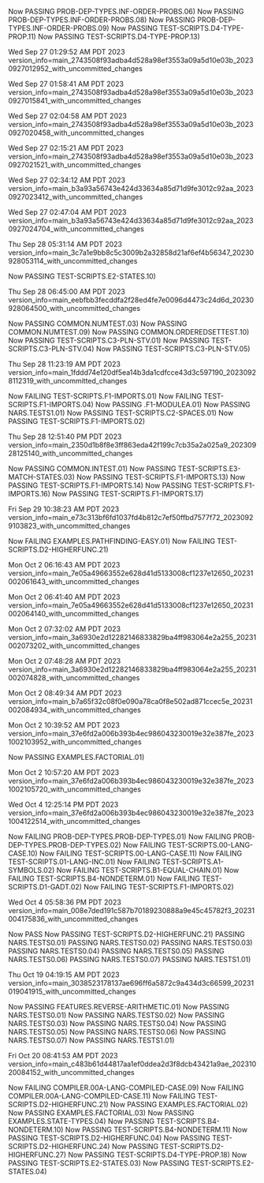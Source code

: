 Now PASSING PROB-DEP-TYPES.INF-ORDER-PROBS.06)
Now PASSING PROB-DEP-TYPES.INF-ORDER-PROBS.08)
Now PASSING PROB-DEP-TYPES.INF-ORDER-PROBS.09)
Now PASSING TEST-SCRIPTS.D4-TYPE-PROP.11)
Now PASSING TEST-SCRIPTS.D4-TYPE-PROP.13)
 
Wed Sep 27 01:29:52 AM PDT 2023
version_info=main_2743508f93adba4d528a98ef3553a09a5d10e03b_20230927012952_with_uncommitted_changes
 
 
Wed Sep 27 01:58:41 AM PDT 2023
version_info=main_2743508f93adba4d528a98ef3553a09a5d10e03b_20230927015841_with_uncommitted_changes
 
 
Wed Sep 27 02:04:58 AM PDT 2023
version_info=main_2743508f93adba4d528a98ef3553a09a5d10e03b_20230927020458_with_uncommitted_changes
 
 
Wed Sep 27 02:15:21 AM PDT 2023
version_info=main_2743508f93adba4d528a98ef3553a09a5d10e03b_20230927021521_with_uncommitted_changes
 
 
Wed Sep 27 02:34:12 AM PDT 2023
version_info=main_b3a93a56743e424d33634a85d71d9fe3012c92aa_20230927023412_with_uncommitted_changes
 
 
Wed Sep 27 02:47:04 AM PDT 2023
version_info=main_b3a93a56743e424d33634a85d71d9fe3012c92aa_20230927024704_with_uncommitted_changes
 
 
Thu Sep 28 05:31:14 AM PDT 2023
version_info=main_3c7a1e9bb8c5c3009b2a32858d21af6ef4b56347_20230928053114_with_uncommitted_changes
 
Now PASSING TEST-SCRIPTS.E2-STATES.10)
 
Thu Sep 28 06:45:00 AM PDT 2023
version_info=main_eebfbb3fecddfa2f28ed4fe7e0096d4473c24d6d_20230928064500_with_uncommitted_changes
 
Now PASSING COMMON.NUMTEST.03)
Now PASSING COMMON.NUMTEST.09)
Now PASSING COMMON.ORDEREDSETTEST.10)
Now PASSING TEST-SCRIPTS.C3-PLN-STV.01)
Now PASSING TEST-SCRIPTS.C3-PLN-STV.04)
Now PASSING TEST-SCRIPTS.C3-PLN-STV.05)
 
Thu Sep 28 11:23:19 AM PDT 2023
version_info=main_1fddd74e120df5ea14b3da1cdfcce43d3c597190_20230928112319_with_uncommitted_changes
 
Now FAILING TEST-SCRIPTS.F1-IMPORTS.01)
Now FAILING TEST-SCRIPTS.F1-IMPORTS.04)
Now PASSING .F1-MODULEA.01)
Now PASSING NARS.TESTS1.01)
Now PASSING TEST-SCRIPTS.C2-SPACES.01)
Now PASSING TEST-SCRIPTS.F1-IMPORTS.02)
 
Thu Sep 28 12:51:40 PM PDT 2023
version_info=main_2350d1b8f8e3ff863eda42f199c7cb35a2a025a9_20230928125140_with_uncommitted_changes
 
Now PASSING COMMON.INTEST.01)
Now PASSING TEST-SCRIPTS.E3-MATCH-STATES.03)
Now PASSING TEST-SCRIPTS.F1-IMPORTS.13)
Now PASSING TEST-SCRIPTS.F1-IMPORTS.14)
Now PASSING TEST-SCRIPTS.F1-IMPORTS.16)
Now PASSING TEST-SCRIPTS.F1-IMPORTS.17)
 
Fri Sep 29 10:38:23 AM PDT 2023
version_info=main_e73c313bf6fd1037fd4b812c7ef50ffbd7577f72_20230929103823_with_uncommitted_changes
 
Now FAILING EXAMPLES.PATHFINDING-EASY.01)
Now FAILING TEST-SCRIPTS.D2-HIGHERFUNC.21)
 
Mon Oct 2 06:16:43 AM PDT 2023
version_info=main_7e05a49663552e628d41d5133008cf1237e12650_20231002061643_with_uncommitted_changes
 
 
Mon Oct 2 06:41:40 AM PDT 2023
version_info=main_7e05a49663552e628d41d5133008cf1237e12650_20231002064140_with_uncommitted_changes
 
 
Mon Oct 2 07:32:02 AM PDT 2023
version_info=main_3a6930e2d12282146833829ba4ff983064e2a255_20231002073202_with_uncommitted_changes
 
 
Mon Oct 2 07:48:28 AM PDT 2023
version_info=main_3a6930e2d12282146833829ba4ff983064e2a255_20231002074828_with_uncommitted_changes
 
 
Mon Oct 2 08:49:34 AM PDT 2023
version_info=main_b7a65f32c08f0e090a78ca0f8e502ad871ccec5e_20231002084934_with_uncommitted_changes
 
 
Mon Oct 2 10:39:52 AM PDT 2023
version_info=main_37e6fd2a006b393b4ec986043230019e32e387fe_20231002103952_with_uncommitted_changes
 
Now PASSING EXAMPLES.FACTORIAL.01)
 
Mon Oct 2 10:57:20 AM PDT 2023
version_info=main_37e6fd2a006b393b4ec986043230019e32e387fe_20231002105720_with_uncommitted_changes
 
 
Wed Oct 4 12:25:14 PM PDT 2023
version_info=main_37e6fd2a006b393b4ec986043230019e32e387fe_20231004122514_with_uncommitted_changes
 
Now FAILING PROB-DEP-TYPES.PROB-DEP-TYPES.01)
Now FAILING PROB-DEP-TYPES.PROB-DEP-TYPES.02)
Now FAILING TEST-SCRIPTS.00-LANG-CASE.10)
Now FAILING TEST-SCRIPTS.00-LANG-CASE.11)
Now FAILING TEST-SCRIPTS.01-LANG-INC.01)
Now FAILING TEST-SCRIPTS.A1-SYMBOLS.02)
Now FAILING TEST-SCRIPTS.B1-EQUAL-CHAIN.01)
Now FAILING TEST-SCRIPTS.B4-NONDETERM.01)
Now FAILING TEST-SCRIPTS.D1-GADT.02)
Now FAILING TEST-SCRIPTS.F1-IMPORTS.02)
 
Wed Oct 4 05:58:36 PM PDT 2023
version_info=main_008e7ded191c587b70189230888a9e45c45782f3_20231004175836_with_uncommitted_changes
 
Now PASS
Now PASSING TEST-SCRIPTS.D2-HIGHERFUNC.21)
PASSING NARS.TESTS0.01)
PASSING NARS.TESTS0.02)
PASSING NARS.TESTS0.03)
PASSING NARS.TESTS0.04)
PASSING NARS.TESTS0.05)
PASSING NARS.TESTS0.06)
PASSING NARS.TESTS0.07)
PASSING NARS.TESTS1.01)
 
Thu Oct 19 04:19:15 AM PDT 2023
version_info=main_3038523178137ae696ff6a5872c9a434d3c66599_20231019041915_with_uncommitted_changes
 
Now PASSING FEATURES.REVERSE-ARITHMETIC.01)
Now PASSING NARS.TESTS0.01)
Now PASSING NARS.TESTS0.02)
Now PASSING NARS.TESTS0.03)
Now PASSING NARS.TESTS0.04)
Now PASSING NARS.TESTS0.05)
Now PASSING NARS.TESTS0.06)
Now PASSING NARS.TESTS0.07)
Now PASSING NARS.TESTS1.01)
 
Fri Oct 20 08:41:53 AM PDT 2023
version_info=main_c483b61d44817aa1ef0ddea2d3f8dcb43421a9ae_20231020084152_with_uncommitted_changes
 
Now FAILING COMPILER.00A-LANG-COMPILED-CASE.09)
Now FAILING COMPILER.00A-LANG-COMPILED-CASE.11)
Now FAILING TEST-SCRIPTS.D2-HIGHERFUNC.21)
Now PASSING EXAMPLES.FACTORIAL.02)
Now PASSING EXAMPLES.FACTORIAL.03)
Now PASSING EXAMPLES.STATE-TYPES.04)
Now PASSING TEST-SCRIPTS.B4-NONDETERM.10)
Now PASSING TEST-SCRIPTS.B4-NONDETERM.11)
Now PASSING TEST-SCRIPTS.D2-HIGHERFUNC.04)
Now PASSING TEST-SCRIPTS.D2-HIGHERFUNC.24)
Now PASSING TEST-SCRIPTS.D2-HIGHERFUNC.27)
Now PASSING TEST-SCRIPTS.D4-TYPE-PROP.18)
Now PASSING TEST-SCRIPTS.E2-STATES.03)
Now PASSING TEST-SCRIPTS.E2-STATES.04)
